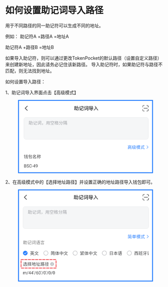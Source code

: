 # 如何设置助记词导入路径

用于不同路径的同一助记符可以生成不同的地址。&#x20;

例如： 助记符A +路径A =地址A&#x20;

&#x20;            助记符A +路径B =地址B&#x20;

如果导入助记符，则可以通过更改TokenPocket的默认路径（设置自定义路径）来创建新地址，因此请务必记住该新路径。 导入助记符时，如果助记符与路径不匹配，则无法找到地址。



如何设置导入路径：

1、助记词导入界面点击【高级模式】

<figure><img src="../../.gitbook/assets/image (16).png" alt=""><figcaption></figcaption></figure>

2、在高级模式中的【选择地址路径】并设置正确的地址路径导入钱包即可。

<figure><img src="../../.gitbook/assets/image (33).png" alt=""><figcaption></figcaption></figure>
